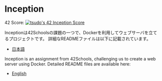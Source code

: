 # Inception

42 Score: [![tsudo's 42 Inception Score](https://badge42.vercel.app/api/v2/cl510lmnk002109k4eop3jrv7/project/3073187)](https://github.com/JaeSeoKim/badge42)

Inceptionは42Schoolsの課題の一つで、Dockerを利用してウェブサーバを立てるプロジェクトです。
詳細なREADMEファイルは以下に記載されています。

- [日本語](docs/README_JP.md)

Inception is an assignment from 42Schools, challenging us to create a web server using Docker.
Detailed README files are available here:

- [English](docs/README_EN.md)
